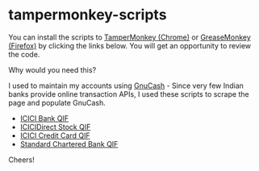 # tampermonkey-scripts

You can install the scripts to [TamperMonkey (Chrome)](http://tampermonkey.net/) or [GreaseMonkey (Firefox)](https://addons.mozilla.org/en-US/firefox/addon/greasemonkey/) by clicking the links below. 
You will get an opportunity to review the code.

Why would you need this?

I used to maintain my accounts using [GnuCash](https://www.gnucash.org/) - Since very few Indian banks provide online transaction APIs, I used these scripts to scrape the page and populate GnuCash.


* [ICICI Bank QIF](https://github.com/p2c2e/tampermonkey-scripts/raw/master/ICICI%20Bank%20QIF.user.js)
* [ICICIDirect Stock QIF](https://github.com/p2c2e/tampermonkey-scripts/raw/master/ICICIDirect.user.js)
* [ICICI Credit Card QIF](https://github.com/p2c2e/tampermonkey-scripts/raw/master/ICICI%20Credit%20Card.user.js)
* [Standard Chartered Bank QIF](https://github.com/p2c2e/tampermonkey-scripts/raw/master/StanchartQIF.user.js)

Cheers!


